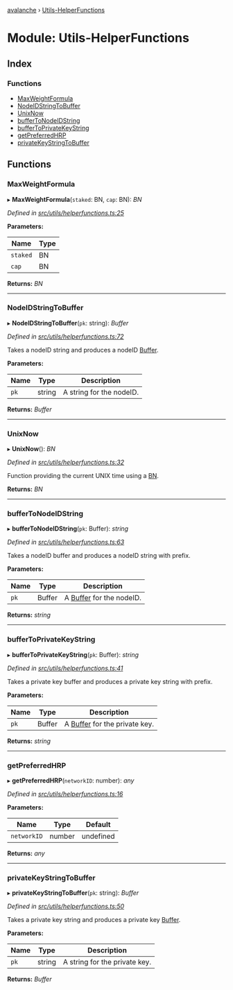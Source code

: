[avalanche](../README.md) › [Utils-HelperFunctions](utils_helperfunctions.md)

# Module: Utils-HelperFunctions

## Index

### Functions

* [MaxWeightFormula](utils_helperfunctions.md#maxweightformula)
* [NodeIDStringToBuffer](utils_helperfunctions.md#nodeidstringtobuffer)
* [UnixNow](utils_helperfunctions.md#unixnow)
* [bufferToNodeIDString](utils_helperfunctions.md#buffertonodeidstring)
* [bufferToPrivateKeyString](utils_helperfunctions.md#buffertoprivatekeystring)
* [getPreferredHRP](utils_helperfunctions.md#getpreferredhrp)
* [privateKeyStringToBuffer](utils_helperfunctions.md#privatekeystringtobuffer)

## Functions

###  MaxWeightFormula

▸ **MaxWeightFormula**(`staked`: BN, `cap`: BN): *BN*

*Defined in [src/utils/helperfunctions.ts:25](https://github.com/ava-labs/avalanchejs/blob/87820e3/src/utils/helperfunctions.ts#L25)*

**Parameters:**

Name | Type |
------ | ------ |
`staked` | BN |
`cap` | BN |

**Returns:** *BN*

___

###  NodeIDStringToBuffer

▸ **NodeIDStringToBuffer**(`pk`: string): *Buffer*

*Defined in [src/utils/helperfunctions.ts:72](https://github.com/ava-labs/avalanchejs/blob/87820e3/src/utils/helperfunctions.ts#L72)*

Takes a nodeID string and produces a nodeID [Buffer](https://github.com/feross/buffer).

**Parameters:**

Name | Type | Description |
------ | ------ | ------ |
`pk` | string | A string for the nodeID.  |

**Returns:** *Buffer*

___

###  UnixNow

▸ **UnixNow**(): *BN*

*Defined in [src/utils/helperfunctions.ts:32](https://github.com/ava-labs/avalanchejs/blob/87820e3/src/utils/helperfunctions.ts#L32)*

Function providing the current UNIX time using a [BN](https://github.com/indutny/bn.js/).

**Returns:** *BN*

___

###  bufferToNodeIDString

▸ **bufferToNodeIDString**(`pk`: Buffer): *string*

*Defined in [src/utils/helperfunctions.ts:63](https://github.com/ava-labs/avalanchejs/blob/87820e3/src/utils/helperfunctions.ts#L63)*

Takes a nodeID buffer and produces a nodeID string with prefix.

**Parameters:**

Name | Type | Description |
------ | ------ | ------ |
`pk` | Buffer | A [Buffer](https://github.com/feross/buffer) for the nodeID.  |

**Returns:** *string*

___

###  bufferToPrivateKeyString

▸ **bufferToPrivateKeyString**(`pk`: Buffer): *string*

*Defined in [src/utils/helperfunctions.ts:41](https://github.com/ava-labs/avalanchejs/blob/87820e3/src/utils/helperfunctions.ts#L41)*

Takes a private key buffer and produces a private key string with prefix.

**Parameters:**

Name | Type | Description |
------ | ------ | ------ |
`pk` | Buffer | A [Buffer](https://github.com/feross/buffer) for the private key.  |

**Returns:** *string*

___

###  getPreferredHRP

▸ **getPreferredHRP**(`networkID`: number): *any*

*Defined in [src/utils/helperfunctions.ts:16](https://github.com/ava-labs/avalanchejs/blob/87820e3/src/utils/helperfunctions.ts#L16)*

**Parameters:**

Name | Type | Default |
------ | ------ | ------ |
`networkID` | number | undefined |

**Returns:** *any*

___

###  privateKeyStringToBuffer

▸ **privateKeyStringToBuffer**(`pk`: string): *Buffer*

*Defined in [src/utils/helperfunctions.ts:50](https://github.com/ava-labs/avalanchejs/blob/87820e3/src/utils/helperfunctions.ts#L50)*

Takes a private key string and produces a private key [Buffer](https://github.com/feross/buffer).

**Parameters:**

Name | Type | Description |
------ | ------ | ------ |
`pk` | string | A string for the private key.  |

**Returns:** *Buffer*
